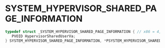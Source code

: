 # SYSTEM_HYPERVISOR_SHARED_PAGE_INFORMATION

```C
typedef struct _SYSTEM_HYPERVISOR_SHARED_PAGE_INFORMATION { // x86 = 4, x64 = 8
   PVOID HypervisorSharedUserVa;                                              // 0x000 0x000
} SYSTEM_HYPERVISOR_SHARED_PAGE_INFORMATION, *PSYSTEM_HYPERVISOR_SHARED_PAGE_INFORMATION;
```
